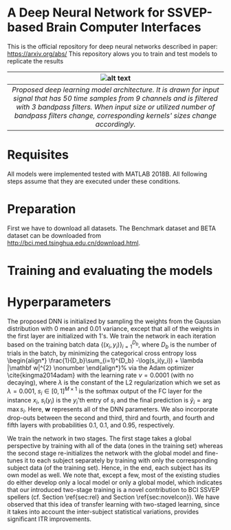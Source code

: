 # A Deep Neural Network for SSVEP-based Brain Computer Interfaces
This is the official repository for deep neural networks described in paper: https://arxiv.org/abs/ 
This repository alows you to train and test models to replicate the results

|![alt text](https://github.com/osmanberke/Deep-SSVEP-BCI/blob/main/architechture.jpeg)|
|:--:| 
|*Proposed deep learning model architecture. It is drawn for input signal that has 50 time samples from 9 channels and is filtered with 3 bandpass filters. When input size or utilized number of bandpass filters change, corresponding kernels' sizes change accordingly.*|


# Requisites

All models were implemented tested with MATLAB 2018B. All following steps assume that they are executed under these conditions.

# Preparation
First we have to download all datasets.
The Benchmark dataset and BETA dataset can be downloaded from http://bci.med.tsinghua.edu.cn/download.html.



# Training and evaluating the models

# Hyperparameters
The proposed DNN is initialized by sampling the weights from the Gaussian distribution with $0$ mean and $0.01$ variance, except that all of the weights in the first layer are initialized with $1$'s. We train the network in each iteration based on the training batch data $\{(x_i,y_i)\}_{i=1}^{D_b}$, where $D_b$ is the number of trials in the batch, by minimizing the categorical cross entropy loss
\begin{align*}
    \frac{1}{D_b}\sum_{i=1}^{D_b} -\log(s_i(y_i)) + \lambda |\mathbf w|^{2} \nonumber
\end{align*}%
via the Adam optimizer \cite{kingma2014adam} with the learning rate $\nu=0.0001$ (with no decaying), where $\lambda$ is the constant of the L2 regularization which we set as $\lambda=0.001$, $s_i\in[0,1]^{M\times1}$ is the softmax output of the FC layer for the instance $x_i$, $s_i(y_i)$ is the $y_i$'th entry of $s_i$ and the final prediction is  $\hat{y}_i=\arg\max s_i$. Here, $\mathbf w$ represents all of the DNN parameters. We also incorporate drop-outs between the second and third, third and fourth, and fourth and fifth layers with probabilities $0.1$, $0.1$, and $0.95$, respectively. 

We train the network in two stages. The first stage takes a global perspective by training with all of the data (ones in the training set) whereas the second stage re-initializes the network with the global model and fine-tunes it to each subject separately by training with only the corresponding subject data (of the training set). Hence, in the end, each subject has its own model as well. We note that, except a few, most of the existing studies do either develop only a local model or only a global model, which indicates that our introduced two-stage training is a novel contribution to BCI SSVEP spellers (cf. Section \ref{sec:rel} and Section \ref{sec:novelcon}). We have observed that this idea of transfer learning with two-staged learning, since it takes into account the inter-subject statistical variations, provides significant ITR improvements.
